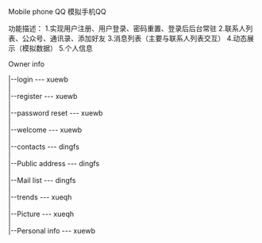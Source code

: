 
Mobile phone QQ
模拟手机QQ

功能描述：
1.实现用户注册、用户登录、密码重置、登录后后台常驻
2.联系人列表、公众号、通讯录、添加好友
3.消息列表（主要与联系人列表交互）
4.动态展示（模拟数据）
5.个人信息

Owner info

|--login --- xuewb<br>
|<br>
|--register --- xuewb<br>
|<br>
|--password reset --- xuewb<br>
|<br>
|--welcome --- xuewb<br>
|<br>
|--contacts --- dingfs<br>
|<br>
|--Public address --- dingfs<br>
|<br>
|--Mail list --- dingfs<br>
|<br>
|--trends --- xueqh<br>
|<br>
|--Picture --- xueqh<br>
|<br>
|--Personal info --- xuewb<br>

